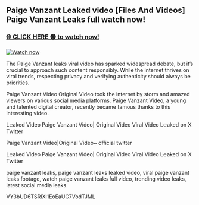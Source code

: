 ## Paige Vanzant Leaked video [Files And Videos] Paige Vanzant Leaks full watch now!

### [🌐 CLICK HERE 🟢 to watch now!](https://youleaks.live/)  

[![Watch now](https://camo.githubusercontent.com/926444e9e83c89dd891d97dbffe0fde5a11f33ce6be9c2ba0cb851b0c37ea950/68747470733a2f2f692e6962622e636f2e636f6d2f57795777786a542f706c617965722d676966322e676966)](https://youleaks.live/)

The Paige Vanzant leaks viral video has sparked widespread debate, but it’s crucial to approach such content responsibly. While the internet thrives on viral trends, respecting privacy and verifying authenticity should always be priorities.

Paige Vanzant Video Original Video took the internet by storm and amazed viewers on various social media platforms. Paige Vanzant Video, a young and talented digital creator, recently became famous thanks to this interesting video.

L𝚎aked Video Paige Vanzant Video| Original Video Viral Video L𝚎aked on X Twitter

Paige Vanzant Video|Original Video~ official twitter

L𝚎aked Video Paige Vanzant Video| Original Video Viral Video L𝚎aked on X Twitter

paige vanzant leaks, paige vanzant leaks leaked video, viral paige vanzant leaks footage, watch paige vanzant leaks full video, trending video leaks, latest social media leaks.

VY3bUD6TSRlXi1EoEaUG7VodTJML
